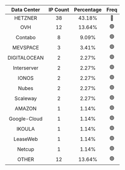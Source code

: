 | Data Center | IP Count | Percentage | Freq |
|:------------:|:--------:|:-----------:|:-----:|
| HETZNER | 38 | 43.18% | 🔴 |
| OVH | 12 | 13.64% | 🟢 |
| Contabo | 8 | 9.09% | 🟢 |
| MEVSPACE | 3 | 3.41% | 🟢 |
| DIGITALOCEAN | 2 | 2.27% | 🟢 |
| Interserver | 2 | 2.27% | 🟢 |
| IONOS | 2 | 2.27% | 🟢 |
| Nubes | 2 | 2.27% | 🟢 |
| Scaleway | 2 | 2.27% | 🟢 |
| AMAZON | 1 | 1.14% | 🟢 |
| Google-Cloud | 1 | 1.14% | 🟢 |
| IKOULA | 1 | 1.14% | 🟢 |
| LeaseWeb | 1 | 1.14% | 🟢 |
| Netcup | 1 | 1.14% | 🟢 |
| OTHER | 12 | 13.64% | 🟢 |
